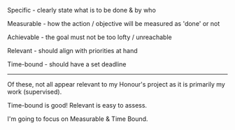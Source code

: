 


Specific - clearly state what is to be done & by who

Measurable - how the action / objective will be measured as 'done' or not

Achievable - the goal must not be too lofty / unreachable

Relevant - should align with priorities at hand

Time-bound - should have a set deadline


-----


Of these, not all appear relevant to my Honour's project as it is primarily my work (supervised).

Time-bound is good!
Relevant is easy to assess.

I'm going to focus on Measurable & Time Bound.


